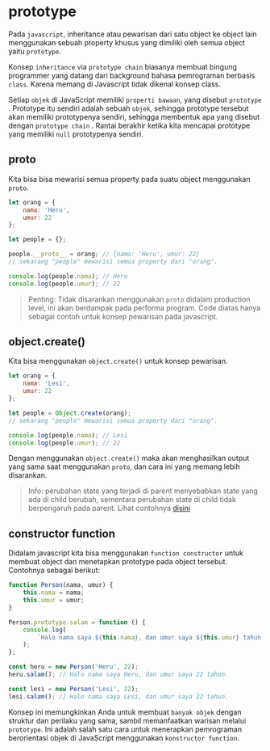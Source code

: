 # prototype

Pada `javascript`, inheritance atau pewarisan dari satu object ke object lain menggunakan sebuah property khusus yang dimiliki oleh semua object yaitu `prototype`.

Konsep `inheritance` via `prototype chain` biasanya membuat bingung programmer yang datang dari background bahasa pemrograman berbasis `class`. Karena memang di Javascript tidak dikenal konsep class.

Setiap `objek` di JavaScript memiliki `properti bawaan`, yang disebut `prototype` . Prototype itu sendiri adalah sebuah `objek`, sehingga prototype tersebut akan memiliki prototypenya sendiri, sehingga membentuk apa yang disebut dengan `prototype chain` . Rantai berakhir ketika kita mencapai prototype yang memiliki `null` prototypenya sendiri.

## proto

Kita bisa bisa mewarisi semua property pada suatu object menggunakan `proto`.

```javascript
let orang = {
	nama: 'Heru',
	umur: 22
};

let people = {};

people.__proto__ = orang; // {nama: 'Heru', umur: 22}
// sekarang "people" mewarisi semua property dari "orang".

console.log(people.nama); // Heru
console.log(people.umur); // 22
```

> Penting: Tidak disarankan menggunakan `proto` didalam production level, ini akan berdampak pada performa program. Code diatas hanya sebagai contoh untuk konsep pewarisan pada javascript.

## object.create()

Kita bisa menggunakan `object.create()` untuk konsep pewarisan.

```javascript
let orang = {
	nama: 'Lesi',
	umur: 22
};

let people = Object.create(orang);
// sekarang "people" mewarisi semua property dari "orang".

console.log(people.nama); // Lesi
console.log(people.umur); // 22
```

Dengan menggunakan `object.create()` maka akan menghasilkan output yang sama saat menggunakan `proto`, dan cara ini yang memang lebih disarankan.

> Info: perubahan state yang terjadi di parent menyebabkan state yang ada di child berubah, sementara perubahan state di child tidak berpengaruh pada parent. Lihat contohnya [disini](./inheritance.js)

## constructor function

Didalam javascript kita bisa menggunakan `function constructor` untuk membuat object dan menetapkan prototype pada object tersebut. Contohnya sebagai berikut:

```javascript
function Person(nama, umur) {
	this.nama = nama;
	this.umur = umur;
}

Person.prototype.salam = function () {
	console.log(
		`Halo nama saya ${this.nama}, dan umur saya ${this.umur} tahun.`
	);
};

const heru = new Person('Heru', 22);
heru.salam(); // Halo nama saya Heru, dan umur saya 22 tahun.

const lesi = new Person('Lesi', 22);
lesi.salam(); // Halo nama saya Lesi, dan umur saya 22 tahun.
```

Konsep ini memungkinkan Anda untuk membuat `banyak objek` dengan struktur dan perilaku yang sama, sambil memanfaatkan warisan melalui `prototype`. Ini adalah salah satu cara untuk menerapkan pemrograman berorientasi objek di JavaScript menggunakan `konstructor function`.
